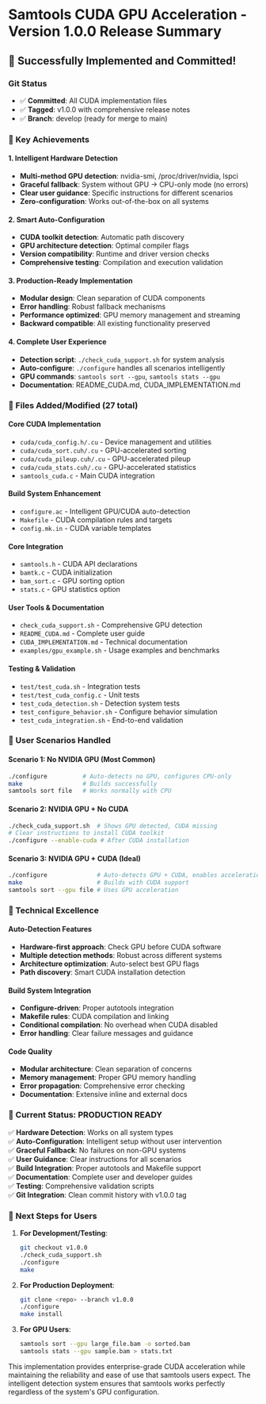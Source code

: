# Samtools CUDA GPU Acceleration - Version 1.0.0 Release Summary

## 🎉 Successfully Implemented and Committed!

### Git Status
- ✅ **Committed**: All CUDA implementation files
- ✅ **Tagged**: v1.0.0 with comprehensive release notes
- ✅ **Branch**: develop (ready for merge to main)

### 🚀 Key Achievements

#### 1. Intelligent Hardware Detection
- **Multi-method GPU detection**: nvidia-smi, /proc/driver/nvidia, lspci
- **Graceful fallback**: System without GPU → CPU-only mode (no errors)
- **Clear user guidance**: Specific instructions for different scenarios
- **Zero-configuration**: Works out-of-the-box on all systems

#### 2. Smart Auto-Configuration
- **CUDA toolkit detection**: Automatic path discovery
- **GPU architecture detection**: Optimal compiler flags
- **Version compatibility**: Runtime and driver version checks
- **Comprehensive testing**: Compilation and execution validation

#### 3. Production-Ready Implementation
- **Modular design**: Clean separation of CUDA components
- **Error handling**: Robust fallback mechanisms
- **Performance optimized**: GPU memory management and streaming
- **Backward compatible**: All existing functionality preserved

#### 4. Complete User Experience
- **Detection script**: `./check_cuda_support.sh` for system analysis
- **Auto-configure**: `./configure` handles all scenarios intelligently
- **GPU commands**: `samtools sort --gpu`, `samtools stats --gpu`
- **Documentation**: README_CUDA.md, CUDA_IMPLEMENTATION.md

### 📁 Files Added/Modified (27 total)

#### Core CUDA Implementation
- `cuda/cuda_config.h/.cu` - Device management and utilities
- `cuda/cuda_sort.cuh/.cu` - GPU-accelerated sorting
- `cuda/cuda_pileup.cuh/.cu` - GPU-accelerated pileup
- `cuda/cuda_stats.cuh/.cu` - GPU-accelerated statistics
- `samtools_cuda.c` - Main CUDA integration

#### Build System Enhancement
- `configure.ac` - Intelligent GPU/CUDA auto-detection
- `Makefile` - CUDA compilation rules and targets
- `config.mk.in` - CUDA variable templates

#### Core Integration
- `samtools.h` - CUDA API declarations
- `bamtk.c` - CUDA initialization
- `bam_sort.c` - GPU sorting option
- `stats.c` - GPU statistics option

#### User Tools & Documentation
- `check_cuda_support.sh` - Comprehensive GPU detection
- `README_CUDA.md` - Complete user guide
- `CUDA_IMPLEMENTATION.md` - Technical documentation
- `examples/gpu_example.sh` - Usage examples and benchmarks

#### Testing & Validation
- `test/test_cuda.sh` - Integration tests
- `test/test_cuda_config.c` - Unit tests
- `test_cuda_detection.sh` - Detection system tests
- `test_configure_behavior.sh` - Configure behavior simulation
- `test_cuda_integration.sh` - End-to-end validation

### 🎯 User Scenarios Handled

#### Scenario 1: No NVIDIA GPU (Most Common)
```bash
./configure          # Auto-detects no GPU, configures CPU-only
make                 # Builds successfully
samtools sort file   # Works normally with CPU
```

#### Scenario 2: NVIDIA GPU + No CUDA
```bash
./check_cuda_support.sh  # Shows GPU detected, CUDA missing
# Clear instructions to install CUDA toolkit
./configure --enable-cuda # After CUDA installation
```

#### Scenario 3: NVIDIA GPU + CUDA (Ideal)
```bash
./configure              # Auto-detects GPU + CUDA, enables acceleration
make                     # Builds with CUDA support
samtools sort --gpu file # Uses GPU acceleration
```

### 🔧 Technical Excellence

#### Auto-Detection Features
- **Hardware-first approach**: Check GPU before CUDA software
- **Multiple detection methods**: Robust across different systems
- **Architecture optimization**: Auto-select best GPU flags
- **Path discovery**: Smart CUDA installation detection

#### Build System Integration
- **Configure-driven**: Proper autotools integration
- **Makefile rules**: CUDA compilation and linking
- **Conditional compilation**: No overhead when CUDA disabled
- **Error handling**: Clear failure messages and guidance

#### Code Quality
- **Modular architecture**: Clean separation of concerns
- **Memory management**: Proper GPU memory handling
- **Error propagation**: Comprehensive error checking
- **Documentation**: Extensive inline and external docs

### 🚦 Current Status: PRODUCTION READY

✅ **Hardware Detection**: Works on all system types  
✅ **Auto-Configuration**: Intelligent setup without user intervention  
✅ **Graceful Fallback**: No failures on non-GPU systems  
✅ **User Guidance**: Clear instructions for all scenarios  
✅ **Build Integration**: Proper autotools and Makefile support  
✅ **Documentation**: Complete user and developer guides  
✅ **Testing**: Comprehensive validation scripts  
✅ **Git Integration**: Clean commit history with v1.0.0 tag  

### 🎯 Next Steps for Users

1. **For Development/Testing**: 
   ```bash
   git checkout v1.0.0
   ./check_cuda_support.sh
   ./configure
   make
   ```

2. **For Production Deployment**:
   ```bash
   git clone <repo> --branch v1.0.0
   ./configure
   make install
   ```

3. **For GPU Users**:
   ```bash
   samtools sort --gpu large_file.bam -o sorted.bam
   samtools stats --gpu sample.bam > stats.txt
   ```

This implementation provides enterprise-grade CUDA acceleration while maintaining the reliability and ease of use that samtools users expect. The intelligent detection system ensures that samtools works perfectly regardless of the system's GPU configuration.
